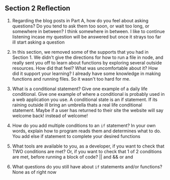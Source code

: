 ## Section 2 Reflection

1. Regarding the blog posts in Part A, how do you feel about asking questions? Do you tend to ask them too soon, or wait too long, or somewhere in between? I think somewhere in between. I like to continue listening incase my question will be answered but once it strays too far ill start asking a question

1. In this section, we removed some of the supports that you had in Section 1. We didn't give the directions for how to run a file in node, and really sent you off to learn about functions by exploring several outside resources. How did that feel? What was uncomfortable about it? How did it support your learning? I already have some knowledge in making functions and running files. So it wasn't too hard for me.

1. What is a conditional statement? Give one example of a daily life conditional. Give one example of where a conditional is probably used in a web application you use. A conditional state is an if statement. If its raining outside ill bring an umbrella  thats a real life conditional statement.  Maybe if a user has returned to their site the website will say welcome back! instead of welcome!

1. How do you add multiple conditions to an `if` statement? In your own words, explain how to program reads them and determines what to do. You add else if statement to complete your desired functions

1. What tools are available to you, as a developer, if you want to check that TWO conditions are met? Or, if you want to check that 1 of 2 conditions are met, before running a block of code? || and &&     or  and

1. What questions do you still have about `if` statements and/or functions?
None as of right now 

